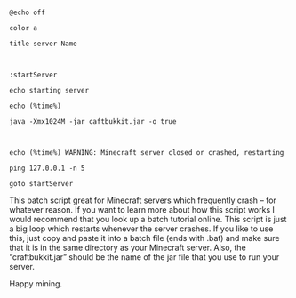 ```dos

@echo off

color a

title server Name

 

:startServer

echo starting server

echo (%time%)

java -Xmx1024M -jar caftbukkit.jar -o true

 

echo (%time%) WARNING: Minecraft server closed or crashed, restarting

ping 127.0.0.1 -n 5

goto startServer

```

This batch script great for Minecraft servers which frequently crash – for
whatever reason. If you want to learn more about how this script works I would
recommend that you look up a batch tutorial online. This script is just a big
loop which restarts whenever the server crashes. If you like to use this, just
copy and paste it into a batch file (ends with .bat) and make sure that it is in
the same directory as your Minecraft server. Also, the “craftbukkit.jar” should
be the name of the jar file that you use to run your server.

Happy mining.

